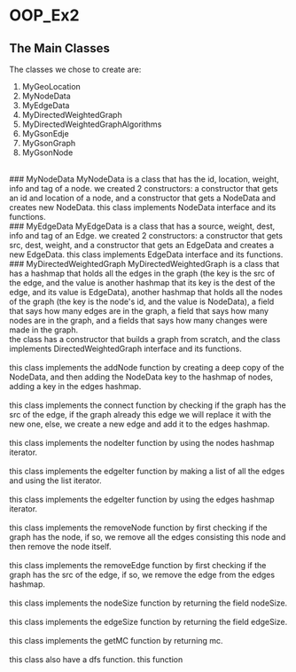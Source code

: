 # OOP_Ex2
## The Main Classes
The classes we chose to create are: </br>
1. MyGeoLocation
2. MyNodeData
3. MyEdgeData
4. MyDirectedWeightedGraph
5. MyDirectedWeightedGraphAlgorithms
6. MyGsonEdje
7. MyGsonGraph
8. MyGsonNode
</br>
### MyNodeData
MyNodeData is a class that has the id, location, weight, info and tag of a node. we created 2 constructors: a constructor that gets an id and location of a node, and a constructor that gets a NodeData and creates new NodeData. this class implements NodeData interface and its functions. 
</br>
### MyEdgeData
MyEdgeData is a class that has a source, weight, dest, info and tag of an Edge. we created 2 constructors: a constructor that gets src, dest, weight, and a constructor that gets an EdgeData and creates a new EdgeData. this class implements EdgeData interface and its functions.
</br>
### MyDirectedWeightedGraph
MyDirectedWeightedGraph is a class that has a hashmap that holds all the edges in the graph (the key is the src of the edge, and the value is another hashmap that its key is the dest of the edge, and its value is EdgeData), another hashmap that holds all the nodes of the graph (the key is the node's id, and the value is NodeData), a field that says how many edges are in the graph, a field that says how many nodes are in the graph, and a fields that says how many changes were made in the graph.
</br>
the class has a constructor that builds a graph from scratch, and the class implements DirectedWeightedGraph interface and its functions.
</br>
</br>
this class implements the addNode function by creating a deep copy of the NodeData, and then adding the NodeData key to the hashmap of nodes, adding a key in the edges hashmap.
</br>
</br>
this class implements the connect function by checking if the graph has the src of the edge, if the graph already this edge we will replace it with the new one, else, we create a new edge and add it to the edges hashmap.
</br>
</br>
this class implements the nodeIter function by using the nodes hashmap iterator.
</br>
</br>
this class implements the edgeIter function by making a list of all the edges and using the list iterator.
</br>
</br>
this class implements the edgeIter function by using the edges hashmap iterator.
</br>
</br>
this class implements the removeNode function by first checking if the graph has the node, if so, we remove all the edges consisting this node and then remove the node itself.
</br>
</br>
this class implements the removeEdge function by first checking if the graph has the src of the edge, if so, we remove the edge from the edges hashmap.
</br>
</br>
this class implements the nodeSize function by returning the field nodeSize.
</br>
</br>
this class implements the edgeSize function by returning the field edgeSize.
</br>
</br>
this class implements the getMC function by returning mc.
</br>
</br>
this class also have a dfs function. this function 

